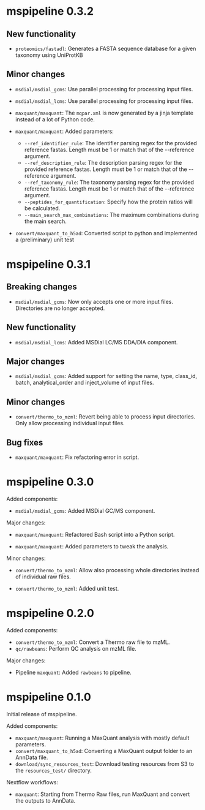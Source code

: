 # mspipeline 0.3.2

## New functionality

* `proteomics/fastadl`: Generates a FASTA sequence database for a given taxonomy using UniProtKB

## Minor changes

* `msdial/msdial_gcms`: Use parallel processing for processing input files.

* `msdial/msdial_lcms`: Use parallel processing for processing input files.

* `maxquant/maxquant`: The `mqpar.xml` is now generated by a jinja template 
  instead of a lot of Python code.

* `maxquant/maxquant`: Added parameters:

  - `--ref_identifier_rule`: The identifier parsing regex for the provided reference fastas. Length must be 1 or match that of the --reference argument.
  - `--ref_description_rule`: The description parsing regex for the provided reference fastas. Length must be 1 or match that of the --reference argument.
  - `--ref_taxonomy_rule`: The taxonomy parsing regex for the provided reference fastas. Length must be 1 or match that of the --reference argument.
  - `--peptides_for_quantification`: Specify how the protein ratios will be calculated.
  - `--main_search_max_combinations`: The maximum combinations during the main search.

* `convert/maxquant_to_h5ad`:  Converted script to python and implemented a (preliminary) unit test

# mspipeline 0.3.1

## Breaking changes

* `msdial/msdial_gcms`: Now only accepts one or more input files. Directories are
  no longer accepted.

## New functionality

* `msdial/msdial_lcms`: Added MSDial LC/MS DDA/DIA component.

## Major changes

* `msdial/msdial_gcms`: Added support for setting the name, type, class_id, batch, analytical_order and inject_volume of input files.

## Minor changes

* `convert/thermo_to_mzml`: Revert being able to process input directories. Only allow
  processing individual input files.

## Bug fixes

* `maxquant/maxquant`: Fix refactoring error in script.

# mspipeline 0.3.0

Added components:

* `msdial/msdial_gcms`: Added MSDial GC/MS component.

Major changes:

* `maxquant/maxquant`: Refactored Bash script into a Python script.

* `maxquant/maxquant`: Added parameters to tweak the analysis.

Minor changes:

* `convert/thermo_to_mzml`: Allow also processing whole directories instead of 
  individual raw files.

* `convert/thermo_to_mzml`: Added unit test.


# mspipeline 0.2.0

Added components:

* `convert/thermo_to_mzml`: Convert a Thermo raw file to mzML.
* `qc/rawbeans`: Perform QC analysis on mzML file.

Major changes:

* Pipeline `maxquant`: Added `rawbeans` to pipeline.

# mspipeline 0.1.0

Initial release of mspipeline.

Added components:
 * `maxquant/maxquant`: Running a MaxQuant analysis with mostly default parameters.
 * `convert/maxquant_to_h5ad`: Converting a MaxQuant output folder to an AnnData file. 
 * `download/sync_resources_test`: Download testing resources from S3 to the `resources_test/` directory.

Nextflow workflows:
 * `maxquant`: Starting from Thermo Raw files, run MaxQuant and convert the outputs to AnnData.
